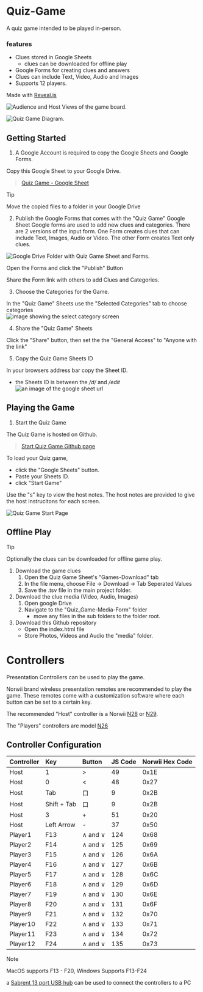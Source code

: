 # Quiz-Game
A quiz game intended to be played in-person.  

### features
- Clues stored in Google Sheets
  - clues can be downloaded for offline play 
- Google Forms for creating clues and answers 
- Clues can include Text, Video, Audio and Images 
- Supports 12 players.   

Made with [Reveal.js](https://revealjs.com/)


![Audience and Host Views of the game board.](/readme/AudienceHostScreens.excalidraw.png)

![Quiz Game Diagram.](/readme/tools.excalidraw.png)

## Getting Started

1. A Google Account is required to copy the Google Sheets and Google Forms. 

Copy this Google Sheet to your Google Drive.  

> [Quiz Game - Google Sheet](https://docs.google.com/spreadsheets/d/15268vmqaTuGxiRqAtylkLjOmS8P5J1QZaTJ_vIyf1Ns/copy)

> [!Tip]
> Move the copied files to a folder in your Google Drive

2. Publish the Google Forms that comes with the "Quiz Game" Google Sheet
Google forms are used to add new clues and categories. 
There are 2 versions of the input form.  One Form creates clues that can include Text, Images, Audio or Video. The other Form creates Text only clues. 

![Google Drive Folder with Quiz Game Sheet and Forms.](/readme/QuizGameDrive.excalidraw.png)

Open the Forms and click the "Publish" Button

Share the Form link with others to add Clues and Categories. 
   
3. Choose the Categories for the Game.

In the "Quiz Game" Sheets use the "Selected Categories" tab to choose categories    
![image showing the select category screen](/readme/selectCategoriesImage.png)

4. Share the "Quiz Game" Sheets

Click the "Share" button, then set the the "General Access" to "Anyone with the link"

5. Copy the Quiz Game Sheets ID

In your browsers address bar copy the Sheet ID.  
- the Sheets ID is between the */d/* and */edit*  
![an image of the google sheet url](/readme/sheetID.png)

## Playing the Game
1. Start the Quiz Game

The Quiz Game is hosted on Github.  

   > [Start Quiz Game Github page ](https://uuoocl.github.io/Quiz-Game/)

To load your Quiz game, 
- click the "Google Sheets" button.  
- Paste your Sheets ID.
- click "Start Game"

Use the "s" key to view the host notes. The host notes are provided to give the host instrucitons for each screen.  

![Quiz Game Start Page](/readme/QuizGameIndex.excalidraw.png)

## Offline Play

> [!TIP]
> Optionally the clues can be downloaded for offline game play.

1. Download the game clues
   1. Open the Quiz Game Sheet's "Games-Download" tab 
   2. In the file menu, choose File -> Download -> Tab Seperated Values
   3. Save the .tsv file in the main project folder.
2. Download the clue media (Video, Audio, Images)
   1. Open google Drive
   2. Navigate to the "Quiz_Game-Media-Form" folder
        - move any files in the sub folders to the folder root. 
3. Download this Github repository  
   - Open the index.html file
   - Store Photos, Videos and Audio the "media" folder. 

# Controllers

Presentation Controllers can be used to play the game. 

Norwii brand wireless presentation remotes are recommended to play the game.  These remotes come with a customization software where each button can be set to a certain key.  

The recommended "Host" controller is a Norwii [N28](https://www.amazon.com/dp/B081SY17DC) or [N29](https://www.amazon.com/dp/B07HH4PFNQ).

The "Players" controllers are model [N26](https://www.amazon.com/dp/B01NC2VS6I)

## Controller Configuration
|Controller      |Key      |Button| JS Code| Norwii Hex Code
|:-----|:-----|:-----|:-----|:-----|
|Host      |1      |>|49|   0x1E|
|Host      |0     |<|48|   0x27|
|Host      |Tab      |口| 9|   0x2B|
|Host      | Shift + Tab   |口| 9| 0x2B  |
|Host      |3     |+|51|   0x20|
|Host      |Left Arrow     |-|37|   0x50|
|Player1      |F13      | ∧ and ∨|124| 0x68  |
|Player2      |F14      |∧ and ∨|125|  0x69 |
|Player3      |F15      |∧ and ∨|126|  0x6A |
|Player4      |F16      |∧ and ∨|127|  0x6B |
|Player5      |F17      |∧ and ∨|128|  0x6C |
|Player6      |F18      |∧ and ∨|129|  0x6D |
|Player7      |F19      |∧ and ∨|130|  0x6E |
|Player8      |F20      |∧ and ∨|131|  0x6F |
|Player9      |F21      |∧ and ∨|132|  0x70 |
|Player10      |F22      |∧ and ∨|133|  0x71 |
|Player11      |F23      |∧ and ∨|134|  0x72 |
|Player12      |F24      |∧ and ∨|135|  0x73 |

> [!Note]
> MacOS supports F13 - F20, Windows Supports F13-F24

a [Sabrent 13 port USB hub](https://www.amazon.com/dp/product/B00HL7Z46K/) can be used to connect the controllers to a PC

